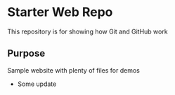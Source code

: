 # Starter Web Repo

This repository is for showing how Git and GitHub work

## Purpose

Sample website with plenty of files for demos

* Some update